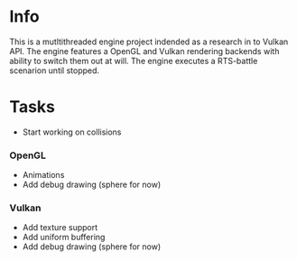 Info
====

This is a mutltithreaded engine project indended as a research in to Vulkan API. The engine features a OpenGL and Vulkan rendering backends with ability to switch them out at will. The engine executes a RTS-battle scenarion until stopped.

Tasks
=====
* Start working on collisions

### OpenGL
* Animations
* Add debug drawing (sphere for now)

### Vulkan
* Add texture support
* Add uniform buffering
* Add debug drawing (sphere for now)